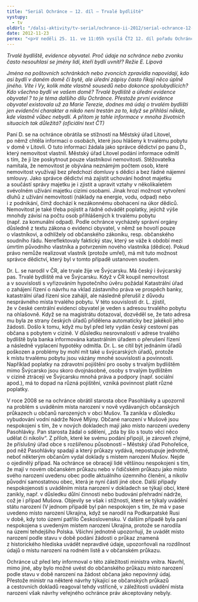 ```yaml
---
title: "Seriál Ochránce – 12. díl – Trvalé bydliště"
vystupy:
  - tv
oldUrl: "/dalsi-aktivity/tv-serial/ochrance-ii-2012/serial-ochrance-12-dil-trvale-bydliste-1/"
date: 2012-11-23
perex: "<p>V neděli 25. 11. ve 11:05h vysílá ČT2 12. díl pořadu Ochránce, tentokrát o trvalém bydlišti a evidenci obyvatel. Reprízu dílu uvidíte na ČT2 v úterý 27. 11. v 9:00h.</p>"
---
```


<!-- imported from the old website -->

<p><em>Trvalé bydliště, evidence obyvatel. Proč údaje na schránce nebo zvonku často nesouhlasí se jmény lidí, kteří bydlí uvnitř? Režie E. Lípová</em></p><p><em>Jména na poštovních schránkách nebo zvoncích zpravidla napovídají, kdo asi bydlí v daném domě či bytě, ale úřední zápisy často říkají něco úplně jiného. Víte i Vy, kolik máte vlastně sousedů nebo dokonce spolubydlících? Kdo všechno bydlí ve vašem domě? Trvalé bydliště a úřední evidence obyvatel ? to je téma dalšího dílu Ochránce. Přestože první evidence obyvatel existovala už za Marie Terezie, dodnes má údaj o trvalém bydlišti jen evidenční charakter a nikdo není trestán za to, když se přihlásí někde, kde vlastně vůbec nebydlí. A přitom je tahle informace v mnoha životních situacích tak důležitá? (oficiální text ČT)</em></p><p>Paní D. se na ochránce obrátila se stížností na Městský úřad Litovel, po němž chtěla informaci o osobách, které jsou hlášeny k trvalému pobytu v domě v Litovli. O tuto informaci žádala jako správce dědictví po panu D., který nemovitost vlastnil. Městský úřad Litovel podání informace odmítl s tím, že ji lze poskytnout pouze vlastníkovi nemovitosti. Stěžovatelka namítala, že nemovitost je obývána neznámým počtem osob, které nemovitost využívají bez předchozí domluvy s dědici a bez řádné nájemní smlouvy. Jako správce dědictví má zajistit uchování hodnot majetku a součástí správy majetku je i zjistit a upravit vztahy v několikaletém svévolném užívání majetku cizími osobami. Jinak hrozí možnost vytvoření dluhů z užívání nemovitosti (náklady na energie, vodu, odpad) nebo i z podnikání, čímž dochází k nezákonnému obohacení na úkor dědiců. Nemovitost je také třeba pojistit a řádně odvádět poplatky, jejichž výše mnohdy závisí na počtu osob přihlášených k trvalému pobytu (např. za komunální odpad). Podle ochránce vycházely správní orgány důsledně z textu zákona o evidenci obyvatel, v němž se hovoří pouze o vlastníkovi, a odhlížely od občanského zákoníku, resp. občanského soudního řádu. Nereflektovaly faktický stav, který se váže k období mezi úmrtím původního vlastníka a potvrzením nového vlastníka (dědice). Pokud právo nemůže realizovat vlastník (protože umřel), má mít tuto možnost správce dědictví, který byl v tomto případě ustanoven soudem.</p><p>Dr. L. se narodil v ČR, ale trvale žije ve Švýcarsku. Má český i švýcarský pas. Trvalé bydliště má ve Švýcarsku. Když v ČR koupil nemovitost a v souvislosti s vyřizováním hypotečního úvěru požádal Katastrální úřad o zahájení řízení o návrhu na vklad zástavního práva ve prospěch banky, katastrální úřad řízení sice zahájil, ale následně přerušil z důvodu nesprávného místa trvalého pobytu. V této souvislosti dr. L. zjistil, že v české centrální evidenci obyvatel je veden s adresou trvalého pobytu na ohlašovně. Když se na magistrátu dotazoval, dozvěděl se, že tato adresa mu byla ze strany českých úřadů přidělena automaticky bez jakékoli jeho žádosti. Došlo k tomu, když mu byl před lety vydán český cestovní pas občana s pobytem v cizině. V důsledku nesrovnalostí v adrese trvalého bydliště byla banka informována katastrálním úřadem o přerušení řízení a následně vyplacení hypotéky odmítla. Dr. L. se cítil být jednáním úřadů poškozen a problémy by mohl mít také u švýcarských úřadů, protože k místu trvalému pobytu jsou vázány mnohé souvislosti a povinnosti. Například poplatky na zdravotní pojištění pro osoby s trvalým bydlištěm mimo Švýcarsko jsou skoro dvojnásobné, osoby s trvalým bydlištěm v cizině ztrácejí ve Švýcarsku mnohá práva a podpory (např. sociální apod.), má to dopad na různá pojištění, vzniká povinnost platit různé poplatky.</p><p>V roce 2008 se na ochránce obrátil starosta obce Pasohlávky a upozornil na problém s uváděním místa narození v nově vydávaných občanských průkazech u občanů narozených v obci Mušov. Ta zanikla v důsledku vybudování vodní nádrže Nové Mlýny. Občané narození v Mušově jsou nespokojeni s tím, že v nových dokladech mají jako místo narození uvedeny Pasohlávky. Pan starosta žádal o sdělení, „zda by šlo s touto věci něco udělat či nikoliv“. Z příloh, které ke svému podání připojil, je zároveň zřejmé, že příslušný úřad obce s rozšířenou působností – Městský úřad Pohořelice, pod něž Pasohlávky spadají a který průkazy vydává, nepostupuje jednotně, neboť některým občanům vydal doklady s místem narození Mušov. Nejde o ojedinělý případ. Na ochránce se obracejí lidé většinou nespokojeni s tím, že mají v novém občanském průkazu nebo v řidičském průkazu jako místo svého narození uvedenu obec podle aktuálního územního členění, a nikoliv původní samostatnou obec, která je nyní částí jiné obce. Další případy nespokojenosti s uváděním místa narození v dokladech se týkají obcí, které zanikly, např. v důsledku důlní činnosti nebo budování přehradní nádrže, což je i případ Mušova. Objevily se však i stížnosti, které se týkaly uvádění státu narození (V jednom případě byl pán nespokojen s tím, že má v pase uvedeno místo narození Ukrajina, když se narodil na Podkarpatské Rusi v době, kdy toto území patřilo Československu. V dalším případě byla paní nespokojena s uvedeným místem narození Ukrajina, protože se narodila na území tehdejšího Polska. Všichni jednotně upozorňují, že uvádět místo narození podle stavu v době podání žádosti o průkaz znamená z historického hlediska uvádět nepravdivé údaje, upozorňovali na rozdílnost údajů o místu narození na rodném listě a v občanském průkazu.</p><p>Ochránce už před lety informoval o této záležitosti ministra vnitra. Navrhl, mimo jiné, aby bylo možné uvést do občanského průkazu místo narození podle stavu v době narození na žádost občana jako nepovinný údaj. Přestože ministr na některé návrhy týkající se občanských průkazů a cestovních dokladů reagoval tehdy vstřícně, v záležitosti uvádění místa narození však návrhy veřejného ochránce práv akceptovány nebyly.</p>
